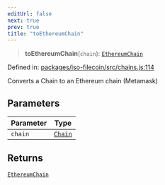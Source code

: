 ```yaml
---
editUrl: false
next: true
prev: true
title: "toEthereumChain"
---
```


> **toEthereumChain**(`chain`): [`EthereumChain`](/api/iso-filecoin/types/type-aliases/ethereumchain/)

Defined in: [packages/iso-filecoin/src/chains.js:114](https://github.com/hugomrdias/filecoin/blob/main/packages/iso-filecoin/src/chains.js#L114)

Converts a Chain to an Ethereum chain (Metamask)

## Parameters

| Parameter | Type |
| ------ | ------ |
| `chain` | [`Chain`](/api/iso-filecoin/types/interfaces/chain/) |

## Returns

[`EthereumChain`](/api/iso-filecoin/types/type-aliases/ethereumchain/)
